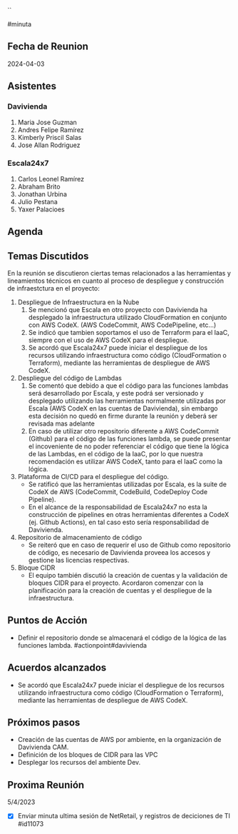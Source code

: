 ``

#minuta
## Fecha de Reunion
2024-04-03

## Asistentes

### Davivienda
1. Maria Jose Guzman
2. Andres Felipe Ramírez
3. Kimberly Priscil Salas
4. Jose Allan Rodriguez
### Escala24x7
1. Carlos Leonel Ramírez
2. Abraham Brito
3. Jonathan Urbina
4. Julio Pestana
5. Yaxer Palacioes

## Agenda

## Temas Discutidos

En la reunión se discutieron ciertas temas relacionados a las herramientas y lineamientos técnicos en cuanto al proceso de despliegue y construcción de infraestctura en el proyecto:

1. Despliegue de Infraestructura en la Nube
	1. Se mencionó que Escala en otro proyecto con Davivienda ha desplegado  la infraestructura utilizado CloudFormation en conjunto con AWS CodeX. (AWS CodeCommit, AWS CodePipeline, etc...)
	2. Se indicó que tambien soportamos el uso de Terraform para el IaaC, siempre con el uso de AWS CodeX para el despliegue.
	3. Se acordó que Escala24x7 puede iniciar el despliegue de los recursos utilizando infraestructura como código (CloudFormation o Terraform), mediante las herramientas de despliegue de AWS CodeX.
2. Despliegue del código de Lambdas
	1. Se comentó que debido a que el código para las funciones lambdas será desarrollado por Escala, y este podrá ser versionado y desplegado utilizando las herramientas normalmente utilizadas por Escala (AWS CodeX en las cuentas de Davivienda), sin embargo esta decisión no quedó en firme durante la reunión y deberá ser revisada mas adelante
	2. En caso de utilizar otro repositorio diferente a AWS CodeCommit (Github) para el código de las funciones lambda, se puede presentar el incoveniente de no poder referenciar el código que tiene la lógica de las Lambdas, en el código de la IaaC, por lo que nuestra recomendación es utilizar AWS CodeX, tanto para el IaaC como la lógica.
3. Plataforma de CI/CD para el despliegue del código.
	- Se ratificó que las herramientas utilizadas por Escala, es la suite de CodeX de AWS (CodeCommit, CodeBuild, CodeDeploy Code Pipeline).
	- En el alcance de la responsabilidad de Escala24x7 no esta la construcción de pipelines en otras herramientas diferentes a CodeX (ej. Github Actions), en tal caso esto sería responsabilidad de Davivienda.
4. Repositorio de almacenamiento de código
	- Se reiteró que en caso de requerir el uso de Github como repositorio de código, es necesario de Davivienda proveea los accesos  y gestione las licencias respectivas.
5. Bloque CIDR
	- El equipo también discutió la creación de cuentas y la validación de bloques CIDR para el proyecto. Acordaron comenzar con la planificación para la creación de cuentas y el despliegue de la infraestructura. 

## Puntos de Acción
- Definir el repositorio donde se almacenará el código de la lógica de las funciones lambda. #actionpoint#davivienda

## Acuerdos alcanzados
- Se acordó que Escala24x7 puede iniciar el despliegue de los recursos utilizando infraestructura como código (CloudFormation o Terraform), mediante las herramientas de despliegue de AWS CodeX.

## Próximos pasos
- Creación de las cuentas de AWS por ambiente, en la organización de Davivienda CAM.
- Definición de los bloques de CIDR para las VPC
- Desplegar los recursos del ambiente Dev.

## Proxima Reunión
5/4/2023





- [x] Enviar minuta ultima sesión de NetRetail, y registros de deciciones de TI #id11073
